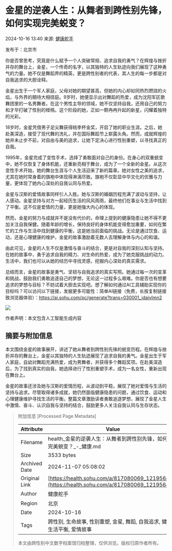 # 金星的逆袭人生：从舞者到跨性别先锋，如何实现完美蜕变？

2024-10-16 13:40 来源: [健康舵手](https://www.sohu.com/a/m.sohu.com?spm=smpc.content-abroad.content.1.1730955888842SzKszSo)

发布于：北京市

你是否曾思考，究竟是什么赋予一个人突破常规、追求自我的勇气？在辉煌与挫折并存的舞台上，金星，一个传奇的名字，以其独特的人生轨迹向我们展现了这种勇气的力量。她不仅是舞蹈界的精英，更是跨性别者的代表，其人生的每一步都是对自我追求的大胆诠释。

金星出生于一个军人家庭，父母对她的期望甚高，但她的内心却如同热烈燃烧的火焰，与外界的期待大相径庭。9岁时，她便显示出对舞蹈的热爱，成为沈阳军区歌舞团里的一名男舞者。在这个男性主导的领域，她不仅坚持自我，还用自己的努力和才华打破了性别的桎梏。这个阶段的她，正如一颗冉冉升起的新星，闪耀着独特的光彩。

18岁时，金星凭借男子足尖舞获得桃李杯金奖，开启了她的职业生涯。之后，她赴美深造，接受了现代舞的洗礼，并在国际舞蹈节上崭露头角。然而，成就辉煌的她并未止步不前，对自由与美的追求，让她下定决心进行性别重塑，以寻找真正的自我。

1995年，金星完成了变性手术，选择了勇敢面对自己的身份。在身心的双重蜕变中，她不仅恢复了身体机能，还重新亮相于舞台，成为了一个全新的金星。从这次变性手术开始，她的舞台生涯与个人生活迎来了新的篇章。她对女性之美的追求，尤其在她时常身着的旗袍中体现得淋漓尽致。旗袍不仅彰显中华文化的优雅与力量，更体现了她内心深处的自我认同与热爱。

金星与汉斯的爱情故事同样引人入胜。她与汉斯的婚姻历程充满了波动与坚持，让人感动。金星坚持与对方一起经历生活的风风雨雨，最终他们在事业与生活中找到了平衡。这不仅是爱情的力量，更是她强大内心的体现。

然而，金星的努力与成就并不是没有代价的，命理上提到的健康隐患让她不得不更加关注自我保健。随着年龄的增长，保持良好的身体机能变得愈加重要，如何在繁忙的工作与生活中找到健康的平衡，这是她当前面临的挑战。无论是通过饮食、运动，还是心理健康的维护，金星的故事激励着无数人去理解身体与内心的和谐。

由此可见，金星的人生不仅是激情与奋斗的结合，更是对自我的深刻认知与坚持。在她的故事中，勇于追求自我的精力、对生命的热爱，成为了她克服挑战的动力。生活中，我们也可以从她的经历中寻找灵感，挖掘内心深处的真实需求。

总结而言，金星的故事是勇气、坚韧与自我追求的真实写照。她通过每一次的变革和挑战，鼓励我们勇敢追逐自己的梦想，无论这一过程多么艰难。你是否也有想要追求的梦想与目标？不妨试着大胆去实现吧。想了解如何通过AI工具辅助实现你的目标吗？可以访问以下链接，发掘更多可能性：简单AI链接（免费，长按复制链接致浏览器体验）：https://ai.sohu.com/pc/generate?trans=030001_jdaiylmn2

![](//q1.itc.cn/q_70/images03/20241016/151cbd34f6a04d929292a0e4dccfbfc4.gif)

作者声明：本文包含人工智能生成内容

## 摘要与附加信息

<!-- tcd_abstract -->
本文围绕金星的故事展开，讲述了她从舞者到跨性别先锋的蜕变历程。在辉煌与挫折并存的舞台上，金星以其独特的人生轨迹展现了追求自我的勇气。金星出生于军人家庭，自幼对舞蹈充满热爱，成为男舞者，并获得多个舞蹈奖项。在赴美深造后，为了找到真实的自我，她选择进行了性别重塑手术，成为一名女性，重新出现在舞台上。

金星的故事还涉及她与汉斯的爱情历程，从波动到平稳，展现了她对爱情与生活的坚持与追求。尽管取得诸多成就，她仍然面临健康隐患的问题，通过饮食、运动和心理健康维护寻找生活的平衡。整篇文章激励读者勇敢追逐梦想，展现了金星人生中激情、奋斗、认识自我与坚持的结合，鼓励更多人关注自我认同与生存状态。
<!-- tcd_abstract_end -->

> 附加信息 [Processed Page Metadata]
>
> | Attribute       | Value                                  |
> |-----------------|----------------------------------------|
> | Filename        | health_金星的逆袭人生：从舞者到跨性别先锋，如何实现完美蜕变？_-_健康.md                             |
> | Size            | 3533 bytes                           |
> | Archived Date   | 2024-11-07 05:08:02                             |
> | Original Link   | [https://health.sohu.com/a/817080069_121956423](https://health.sohu.com/a/817080069_121956423)                       |
> | Author          | 健康舵手                               |
> | Region          | 北京                               |
> | Date            | 2024-10-16                                 |
> | Tags            | 跨性别, 生命故事, 性别重塑, 金星, 舞蹈, 自我追求, 健康与生活平衡, 爱情故事                                 |
>
> 本文由跨性别中文数字档案馆归档整理，仅供浏览。版权归原作者所有。
>
